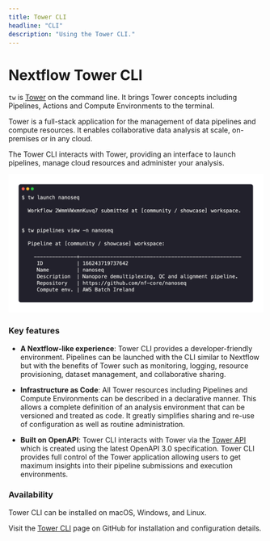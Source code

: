 ```yaml
---
title: Tower CLI
headline: "CLI"
description: "Using the Tower CLI."
---
```


# Nextflow Tower CLI

`tw` is [Tower](https://tower.nf/) on the command line. It brings Tower concepts including Pipelines, Actions and Compute Environments to the terminal.

Tower is a full-stack application for the management of data pipelines and compute resources. It enables collaborative data analysis at scale, on-premises or in any cloud.

The Tower CLI interacts with Tower, providing an interface to launch pipelines, manage cloud resources and administer your analysis.

![tw](./_images/tw_cli.png)

### Key features

- **A Nextflow-like experience**: Tower CLI provides a developer-friendly environment. Pipelines can be launched with the CLI similar to Nextflow but with the benefits of Tower such as monitoring, logging, resource provisioning, dataset management, and collaborative sharing.

- **Infrastructure as Code**: All Tower resources including Pipelines and Compute Environments can be described in a declarative manner. This allows a complete definition of an analysis environment that can be versioned and treated as code. It greatly simplifies sharing and re-use of configuration as well as routine administration.

- **Built on OpenAPI**: Tower CLI interacts with Tower via the [Tower API](./api/overview) which is created using the latest OpenAPI 3.0 specification. Tower CLI provides full control of the Tower application allowing users to get maximum insights into their pipeline submissions and execution environments.

### Availability

Tower CLI can be installed on macOS, Windows, and Linux.

Visit the [Tower CLI](https://github.com/seqeralabs/tower-cli/) page on GitHub for installation and configuration details.

